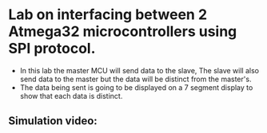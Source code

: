 # Lab on interfacing between 2 Atmega32 microcontrollers using SPI protocol.

- In this lab the master MCU will send data to the slave, The slave will also send data to the master but the data will be distinct from the master's.
- The data being sent is going to be displayed on a 7 segment display to show that each data is distinct.

## Simulation video:
